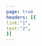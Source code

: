 ```yaml
---
page: true
headers: [{
link:"1",
text:"2",
}]
---
```


<!-- Placeholder -->
<ClientOnly>
  <ParallaxHome />
</ClientOnly>
